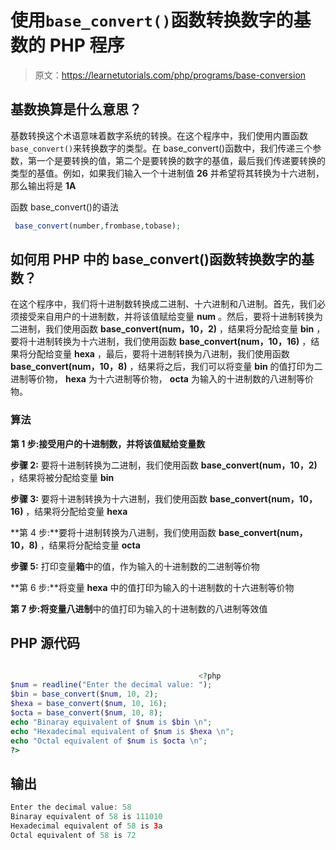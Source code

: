 # 使用`base_convert()`函数转换数字的基数的 PHP 程序

> 原文：<https://learnetutorials.com/php/programs/base-conversion>

## 基数换算是什么意思？

基数转换这个术语意味着数字系统的转换。在这个程序中，我们使用内置函数`base_convert()`来转换数字的类型。在 base_convert()函数中，我们传递三个参数，第一个是要转换的值，第二个是要转换的数字的基值，最后我们传递要转换的类型的基值。例如，如果我们输入一个十进制值 **26** 并希望将其转换为十六进制，那么输出将是 **1A**

函数 base_convert()的语法

```php
 base_convert(number,frombase,tobase); 

```

## 如何用 PHP 中的 base_convert()函数转换数字的基数？

在这个程序中，我们将十进制数转换成二进制、十六进制和八进制。首先，我们必须接受来自用户的十进制数，并将该值赋给变量 **num** 。然后，要将十进制转换为二进制，我们使用函数 **base_convert(num，10，2)** ，结果将分配给变量 **bin** ，要将十进制转换为十六进制，我们使用函数 **base_convert(num，10，16)** ，结果将分配给变量 **hexa** ，最后，要将十进制转换为八进制，我们使用函数 **base_convert(num，10，8)** ，结果将之后，我们可以将变量 **bin** 的值打印为二进制等价物， **hexa** 为十六进制等价物， **octa** 为输入的十进制数的八进制等价物。

### 算法

**第 1 步:**接受用户的十进制数，并将该值赋给变量**数**

**步骤 2:** 要将十进制转换为二进制，我们使用函数 **base_convert(num，10，2)** ，结果将被分配给变量 **bin**

**步骤 3:** 要将十进制转换为十六进制，我们使用函数 **base_convert(num，10，16)** ，结果将分配给变量 **hexa**

**第 4 步:**要将十进制转换为八进制，我们使用函数 **base_convert(num，10，8)** ，结果将分配给变量 **octa**

**步骤 5:** 打印变量**箱**中的值，作为输入的十进制数的二进制等价物

**第 6 步:**将变量 **hexa** 中的值打印为输入的十进制数的十六进制等价物

**第 7 步:**将变量**八进制**中的值打印为输入的十进制数的八进制等效值

## PHP 源代码

```php

                                          <?php
$num = readline("Enter the decimal value: ");
$bin = base_convert($num, 10, 2);
$hexa = base_convert($num, 10, 16);
$octa = base_convert($num, 10, 8);
echo "Binaray equivalent of $num is $bin \n";
echo "Hexadecimal equivalent of $num is $hexa \n";
echo "Octal equivalent of $num is $octa \n";
?>

```

## 输出

```php
Enter the decimal value: 58
Binaray equivalent of 58 is 111010
Hexadecimal equivalent of 58 is 3a
Octal equivalent of 58 is 72
```